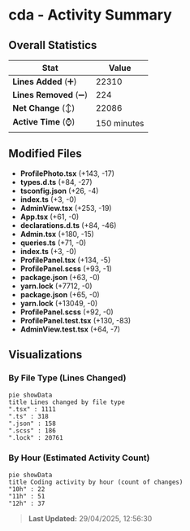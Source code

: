 # cda - Activity Summary 

## Overall Statistics

| Stat                   | Value                                                             |
| ---------------------- | ----------------------------------------------------------------- |
| **Lines Added** (➕)   | 22310                                          |
| **Lines Removed** (➖) | 224                                        |
| **Net Change** (↕)    | 22086                |
| **Active Time** (⌚)   | 150 minutes |


## Modified Files
- **ProfilePhoto.tsx** (+143, -17)
- **types.d.ts** (+84, -27)
- **tsconfig.json** (+26, -4)
- **index.ts** (+3, -0)
- **AdminView.tsx** (+253, -19)
- **App.tsx** (+61, -0)
- **declarations.d.ts** (+84, -46)
- **Admin.tsx** (+180, -15)
- **queries.ts** (+71, -0)
- **index.ts** (+3, -0)
- **ProfilePanel.tsx** (+134, -5)
- **ProfilePanel.scss** (+93, -1)
- **package.json** (+63, -0)
- **yarn.lock** (+7712, -0)
- **package.json** (+65, -0)
- **yarn.lock** (+13049, -0)
- **ProfilePanel.scss** (+92, -0)
- **ProfilePanel.test.tsx** (+130, -83)
- **AdminView.test.tsx** (+64, -7)

## Visualizations

### By File Type (Lines Changed)

```mermaid
pie showData
title Lines changed by file type
".tsx" : 1111
".ts" : 318
".json" : 158
".scss" : 186
".lock" : 20761
```

### By Hour (Estimated Activity Count)

```mermaid
pie showData
title Coding activity by hour (count of changes)
"10h" : 22
"11h" : 51
"12h" : 37
```


> **Last Updated:** 29/04/2025, 12:56:30